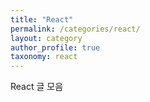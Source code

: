 ```yaml
---
title: "React"
permalink: /categories/react/
layout: category
author_profile: true
taxonomy: react
---
```


React 글 모음